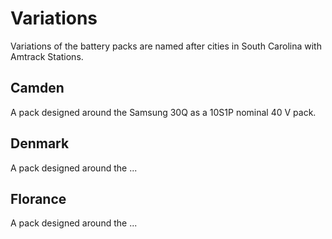 # Variations
Variations of the battery packs are named after cities in South Carolina with Amtrack Stations.

## Camden
A pack designed around the Samsung 30Q as a 10S1P nominal 40 V pack. 

## Denmark
A pack designed around the ... 

## Florance
A pack designed around the ... 